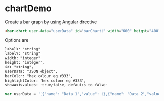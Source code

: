 # chartDemo

Create a bar graph by using Angular directive

```html
<bar-chart user-data="userData" id="barChart1" width="600" height="400" label-y="Y label" label-x="Label x"></bar-chart>
```

Options are
```html
labelX: "string",
labelY: "string",
width: "integer",
height: "integer",
id: "string",
userData: "JSON object",
barColor: "hex colour eg #333",
highlightColor: "hex colour eg #333",
showAxisValues: "true/false, defaults to false"
```

```javascript
var userData = '[{"name": "Data 1","value": 1},{"name": "Data 2","value": 2},{"name": "Data 3","value": 3},{"name": "Data 4","value": 4}]';
```
